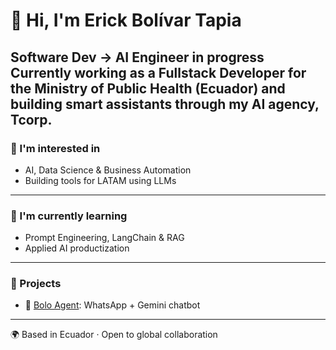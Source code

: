 # 👋 Hi, I'm Erick Bolívar Tapia
**Software Dev → AI Engineer in progress**  
Currently working as a Fullstack Developer for the Ministry of Public Health (Ecuador) and building smart assistants through my AI agency, Tcorp.
---
### 👀 I'm interested in
- AI, Data Science & Business Automation
- Building tools for LATAM using LLMs
---
### 🌱 I'm currently learning
- Prompt Engineering, LangChain & RAG
- Applied AI productization
---
### 🚀 Projects
- 🤖 [Bolo Agent](https://github.com/Bolo10/bolo-agent-public): WhatsApp + Gemini chatbot
---
🌍 Based in Ecuador · Open to global collaboration
